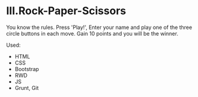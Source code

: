 # III.Rock-Paper-Scissors

You know the rules. Press 'Play!', Enter your name and play one of the three circle buttons in each move. Gain 10 points and you will be the winner.

Used:
- HTML
- CSS
- Bootstrap
- RWD
- JS
- Grunt, Git
